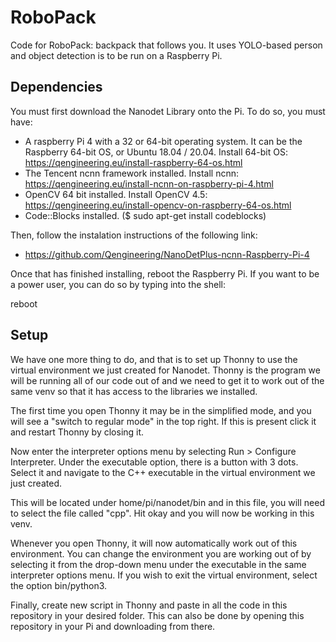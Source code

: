 # RoboPack
Code for RoboPack: backpack that follows you. It uses YOLO-based person and object detection is to be run on a Raspberry Pi.

## Dependencies
You must first download the Nanodet Library onto the Pi. To do so, you must have:
- A raspberry Pi 4 with a 32 or 64-bit operating system. It can be the Raspberry 64-bit OS, or Ubuntu 18.04 / 20.04. Install 64-bit OS: https://qengineering.eu/install-raspberry-64-os.html  
- The Tencent ncnn framework installed. Install ncnn: https://qengineering.eu/install-ncnn-on-raspberry-pi-4.html
- OpenCV 64 bit installed. Install OpenCV 4.5: https://qengineering.eu/install-opencv-on-raspberry-64-os.html
- Code::Blocks installed. ($ sudo apt-get install codeblocks)  

Then, follow the instalation instructions of the following link:
- https://github.com/Qengineering/NanoDetPlus-ncnn-Raspberry-Pi-4  

Once that has finished installing, reboot the Raspberry Pi. If you want to be a power user, you can do so by typing into the shell:

reboot

## Setup

We have one more thing to do, and that is to set up Thonny to use the virtual environment we just created for Nanodet. Thonny is the program we will be running all of our code out of and we need to get it to work out of the same venv so that it has access to the libraries we installed.

The first time you open Thonny it may be in the simplified mode, and you will see a "switch to regular mode" in the top right. If this is present click it and restart Thonny by closing it. 

Now enter the interpreter options menu by selecting Run > Configure Interpreter.  Under the executable option, there is a button with 3 dots. Select it and navigate to the C++ executable in the virtual environment we just created.

This will be located under home/pi/nanodet/bin and in this file, you will need to select the file called "cpp". Hit okay and you will now be working in this venv.

Whenever you open Thonny, it will now automatically work out of this environment. You can change the environment you are working out of by selecting it from the drop-down menu under the executable in the same interpreter options menu. If you wish to exit the virtual environment, select the option bin/python3.

Finally, create new script in Thonny and paste in all the code in this repository in your desired folder. This can also be done by opening this repository in your Pi and downloading from there. 
